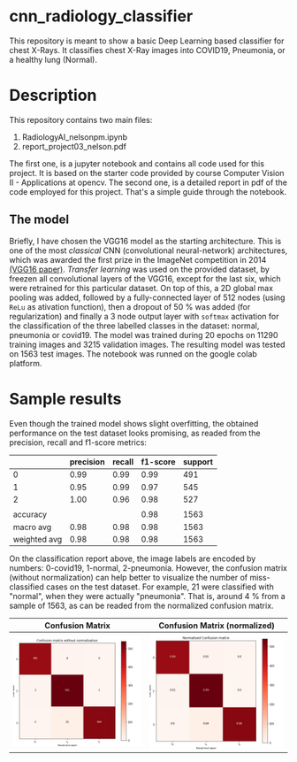 # cnn_radiology_classifier

This repository is meant to show a basic Deep Learning based classifier for chest X-Rays. It classifies chest X-Ray images into COVID19, Pneumonia, or a healthy lung (Normal).

# Description

This repository contains two main files:

1. RadiologyAI_nelsonpm.ipynb
2. report_project03_nelson.pdf

The first one, is a jupyter notebook and contains all code used for this project. It is based on the starter code provided by course Computer Vision II - Applications at opencv. The second one, is a detailed report in pdf of the code employed for this project. That's a simple guide through the notebook.

## The model

Briefly, I have chosen the VGG16 model as the starting architecture. This is one of the most *classical* CNN (convolutional neural-network) architectures, which was awarded the first prize in the ImageNet competition in 2014 [(VGG16 paper)](https://arxiv.org/abs/1409.1556). *Transfer learning* was used on the provided dataset, by freezen all convolutional layers of the VGG16, except for the last six, which were retrained for this particular dataset. On top of this, a 2D global max pooling was added, followed by a fully-connected layer of 512 nodes (using `ReLu` as ativation function), then a dropout of 50 % was added (for regularization) and finally a 3 node output layer with `softmax` activation for the classification of the three labelled classes in the dataset: normal, pneumonia or covid19.
The model was trained during 20 epochs on 11290 training images and 3215 validation images. The resulting model was tested on 1563 test images. The notebook was runned on the google colab platform.

# Sample results

Even though the trained model shows slight overfitting, the obtained performance on the test dataset looks promising, as readed from the precision, recall and f1-score metrics:

|             | precision | recall | f1-score | support |
|-------------|-----------|--------|----------|---------|
|          0  |    0.99   |  0.99  |   0.99   |   491|
|          1  |    0.95   |  0.99  |   0.97   |   545|
|          2  |    1.00   |  0.96  |   0.98   |   527|
|             |           |        |          |         |
|   accuracy  |           |        |   0.98   |  1563|
|  macro avg  |    0.98   |  0.98  |   0.98   |  1563|
|weighted avg |    0.98   |  0.98  |   0.98   |  1563|

On the classification report above, the image labels are encoded by numbers: 0-covid19, 1-normal, 2-pneumonia. However, the confusion matrix (without normalization) can help better to visualize the number of miss-classified cases on the test dataset. For example, 21 were classified with "normal", when they were actually "pneumonia". That is, around 4 % from a sample of 1563, as can be readed from the normalized confusion matrix.

Confusion Matrix              |  Confusion Matrix (normalized)
:----------------------------:|:--------------------------------------:
![](data/cm_wo_norm.jpg)      |  ![](data/cm_norm.jpg)

